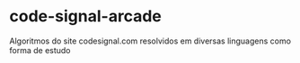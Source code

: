 # code-signal-arcade
Algoritmos do site codesignal.com resolvidos em diversas linguagens como forma de estudo

